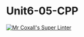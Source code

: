 # Unit6-05-CPP
[![Mr Coxall's Super Linter](https://github.com/ICS3U-Programming-Kestrel-B/Unit6-05-CPP/workflows/Mr%20Coxall's%20Super%20Linter/badge.svg)](https://github.com/ICS3U-Programming-Kestrel-B/Unit6-05-CPP/actions/)

